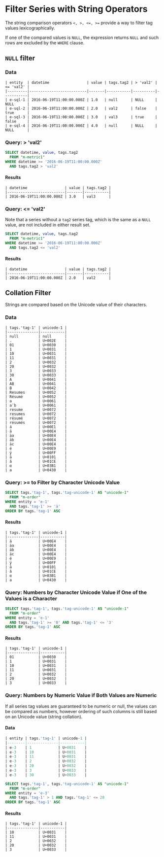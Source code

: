 ﻿# Filter Series with String Operators

The string comparison operators `<, >, <=, >=` provide a way to filter tag values lexicographically. 

If one of the compared values is `NULL`, the expression returns `NULL` and such rows are excluded by the `WHERE` clause.

## `NULL` filter

### Data

```ls
| entity  | datetime                 | value | tags.tag2 | > 'val2' | <= 'val2' | 
|---------|--------------------------|-------|-----------|----------|-----------| 
| e-sql-1 | 2016-06-19T11:00:00.000Z | 1.0   | null      | NULL     | NULL      | 
| e-sql-2 | 2016-06-19T11:00:00.000Z | 2.0   | val2      | false    | true      | 
| e-sql-3 | 2016-06-19T11:00:00.000Z | 3.0   | val3      | true     | false     | 
| e-sql-4 | 2016-06-19T11:00:00.000Z | 4.0   | null      | NULL     | NULL      | 
```

### Query: > 'val2'

```sql
SELECT datetime, value, tags.tag2
  FROM "m-metric1"
WHERE datetime >= '2016-06-19T11:00:00.000Z'
  AND tags.tag2 > 'val2'
```

#### Results

```ls
| datetime                 | value | tags.tag2 | 
|--------------------------|-------|-----------| 
| 2016-06-19T11:00:00.000Z | 3.0   | val3      | 
```

### Query:  <= 'val2'

Note that a series without a `tag2` series tag, which is the same as a `NULL` value, are not included in either result set.

```sql
SELECT datetime, value, tags.tag2
  FROM "m-metric1"
WHERE datetime >= '2016-06-19T11:00:00.000Z'
  AND tags.tag2 <= 'val2'
```

#### Results

```ls
| datetime                 | value | tags.tag2 | 
|--------------------------|-------|-----------| 
| 2016-06-19T11:00:00.000Z | 2.0   | val2      |  
```

## Collation Filter

Strings are compared based on the Unicode value of their characters.

### Data

```ls
| tags.'tag-1' | unicode-1 | 
|--------------|-----------| 
| null         | null      | 
| .            | U+002E    | 
| 01           | U+0030    | 
| 1            | U+0031    | 
| 10           | U+0031    | 
| 11           | U+0031    | 
| 2            | U+0032    | 
| 20           | U+0032    | 
| 3            | U+0033    | 
| 30           | U+0033    | 
| A            | U+0041    | 
| AB           | U+0041    | 
| B            | U+0042    | 
| Resumes      | U+0052    | 
| Résumé       | U+0052    | 
| a            | U+0061    | 
| a¨b          | U+0061    | 
| resume       | U+0072    | 
| resumes      | U+0072    | 
| résumé       | U+0072    | 
| résumés      | U+0072    | 
| á            | U+00E1    | 
| ä            | U+00E4    | 
| äa           | U+00E4    | 
| äb           | U+00E4    | 
| äc           | U+00E4    | 
| é            | U+00E9    | 
| ÿ            | U+00FF    | 
| ā            | U+0101    | 
| ǎ            | U+01CE    | 
| α            | U+03B1    | 
| а            | U+0430    | 
```

### Query: >= to Filter by Character Unicode Value

```sql
SELECT tags.'tag-1', tags.'tag-unicode-1' AS "unicode-1"
  FROM "m-order"
WHERE entity = 'e-1'
  AND tags.'tag-1' >= 'ä'
ORDER BY tags.'tag-1' ASC
```

#### Results

```ls
| tags.'tag-1' | unicode-1 | 
|--------------|-----------| 
| ä            | U+00E4    | 
| äa           | U+00E4    | 
| äb           | U+00E4    | 
| äc           | U+00E4    | 
| é            | U+00E9    | 
| ÿ            | U+00FF    | 
| ā            | U+0101    | 
| ǎ            | U+01CE    | 
| α            | U+03B1    | 
| а            | U+0430    | 
```

### Query: Numbers by Character Unicode Value if One of the Values is a Character

```sql
SELECT tags.'tag-1', tags.'tag-unicode-1' AS "unicode-1"
  FROM "m-order"
WHERE entity = 'e-1'
  AND tags.'tag-1' >= '0' AND tags.'tag-1' <= '3'
ORDER BY tags.'tag-1' ASC
```

#### Results

```ls
| tags.'tag-1' | unicode-1 | 
|--------------|-----------| 
| 01           | U+0030    | 
| 1            | U+0031    | 
| 10           | U+0031    | 
| 11           | U+0031    | 
| 2            | U+0032    | 
| 20           | U+0032    | 
| 3            | U+0033    | 
```

### Query: Numbers by Numeric Value if Both Values are Numeric

If all series tag values are guaranteed to be numeric or null, the values can be compared as numbers, however ordering of such columns is still based on an Unicode value (string collation).

#### Data

```sql
| entity | tags.'tag-1' | unicode-1 | 
|--------|--------------|-----------| 
| e-3    | 1            | U+0031    | 
| e-3    | 10           | U+0031    | 
| e-3    | 11           | U+0031    | 
| e-3    | 2            | U+0032    | 
| e-3    | 20           | U+0032    | 
| e-3    | 3            | U+0033    | 
| e-3    | 30           | U+0033    | 

```

```sql
SELECT tags.'tag-1', tags.'tag-unicode-1' AS "unicode-1"
  FROM "m-order"
WHERE entity = 'e-3'
  AND tags.'tag-1' > 1 AND tags.'tag-1' <= 20
ORDER BY tags.'tag-1' ASC
```

#### Results

```ls
| tags.'tag-1' | unicode-1 | 
|--------------|-----------| 
| 10           | U+0031    | 
| 11           | U+0031    | 
| 2            | U+0032    | 
| 20           | U+0032    | 
| 3            | U+0033    | 
```

